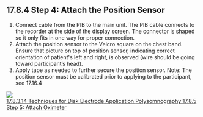 ## 17.8.4 Step 4: Attach the Position Sensor

1. Connect cable from the PIB to the main unit.  The PIB cable connects to the recorder at the side of the display screen.  The connector is shaped so it only fits in one way for proper connection.
2. Attach the position sensor to the Velcro square on the chest band.  Ensure that picture on top of position sensor, indicating correct orientation of patient's left and right, is observed (wire should be going toward participant’s head).
3. Apply tape as needed to further secure the position sensor.
Note:  The position sensor must be calibrated prior to applying to the participant, see 17.16.4
<div class="center">
  <img src=":images_path:/17.8.4 Step 4.png">
</div>


<div class="center">
<div class="btn-group">
  <a href=":pages_path:/manuals/polysomnography/17-08-03-14-techniques-application.md" class="btn btn-default">
    <span class="glyphicon glyphicon-chevron-left"></span>
    17.8.3.14 Techniques for Disk Electrode Application
  </a>

  <a href=":pages_path:/manuals/polysomnography" class="btn btn-default">
    <span class="glyphicon glyphicon-chevron-up"></span>
    Polysomnography
  </a>

  <a href=":pages_path:/manuals/polysomnography/17-08-05-step5.md" class="btn btn-success">
    17.8.5 Step 5: Attach Oximeter
    <span class="glyphicon glyphicon-chevron-right"></span>
  </a>
</div>
</div>
